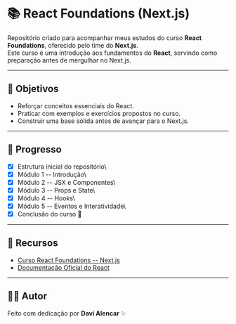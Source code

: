 # 📚 React Foundations (Next.js)

Repositório criado para acompanhar meus estudos do curso **React
Foundations**, oferecido pelo time do **Next.js**.\
Este curso é uma introdução aos fundamentos do **React**, servindo como
preparação antes de mergulhar no Next.js.

------------------------------------------------------------------------

## 🎯 Objetivos

-   Reforçar conceitos essenciais do React.
-   Praticar com exemplos e exercícios propostos no curso.
-   Construir uma base sólida antes de avançar para o Next.js.

------------------------------------------------------------------------

## 📝 Progresso

-   [x] Estrutura inicial do repositório\
-   [x] Módulo 1 -- Introdução\
-   [x] Módulo 2 -- JSX e Componentes\
-   [x] Módulo 3 -- Props e State\
-   [x] Módulo 4 -- Hooks\
-   [x] Módulo 5 -- Eventos e Interatividade\
-   [x] Conclusão do curso 🎉

------------------------------------------------------------------------

## 🔗 Recursos

-   [Curso React Foundations --
    Next.js](https://nextjs.org/learn/react-foundations)
-   [Documentação Oficial do React](https://react.dev/)

------------------------------------------------------------------------

## 👨‍💻 Autor

Feito com dedicação por **Davi Alencar** ✨
